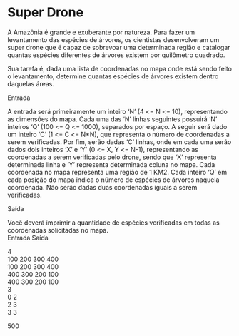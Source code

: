 # Super Drone

A Amazônia é grande e exuberante por natureza. Para fazer um levantamento das espécies de árvores, os cientistas desenvolveram um super drone que é capaz de sobrevoar uma determinada região e catalogar quantas espécies diferentes de árvores existem por quilômetro quadrado.

Sua tarefa é, dada uma lista de coordenadas no mapa onde está sendo feito o levantamento, determine quantas espécies de árvores existem dentro daquelas áreas.

Entrada

A entrada será primeiramente um inteiro ‘N’ (4 <= N <= 10), representando as dimensões do mapa. Cada uma das ‘N’ linhas seguintes possuirá ‘N’ inteiros ‘Q’ (100 <= Q <= 1000), separados por espaço. A seguir será dado um inteiro ‘C’ (1 <= C <= N*N), que representa o número de coordenadas a serem verificadas. Por fim, serão dadas ‘C’ linhas, onde em cada uma serão dados dois inteiros ‘X’ e ‘Y’ (0 <= X, Y <= N-1), representando as coordenadas a serem verificadas pelo drone, sendo que ‘X’ representa determinada linha e ‘Y’ representa determinada coluna no mapa. Cada coordenada no mapa representa uma região de 1 KM2. Cada inteiro ‘Q’ em cada posição do mapa indica o número de espécies de árvores naquela coordenada. Não serão dadas duas coordenadas iguais a serem verificadas.

Saída

Você deverá imprimir a quantidade de espécies verificadas em todas as coordenadas solicitadas no mapa. <br>
Entrada 	Saída

4 <br>
100 200 300 400 <br>
100 200 300 400 <br>
400 300 200 100 <br>
400 300 200 100 <br>
3 <br>
0 2 <br>
2 3 <br>
3 3 <br>
  

	

500